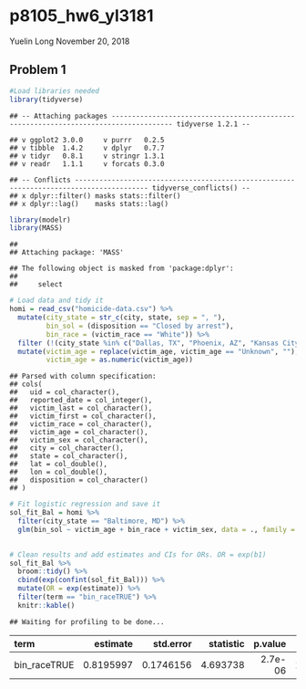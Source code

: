 p8105\_hw6\_yl3181
================
Yuelin Long
November 20, 2018

Problem 1
---------

``` r
#Load libraries needed
library(tidyverse)
```

    ## -- Attaching packages ------------------------------------------------------------------------------------- tidyverse 1.2.1 --

    ## v ggplot2 3.0.0     v purrr   0.2.5
    ## v tibble  1.4.2     v dplyr   0.7.7
    ## v tidyr   0.8.1     v stringr 1.3.1
    ## v readr   1.1.1     v forcats 0.3.0

    ## -- Conflicts ---------------------------------------------------------------------------------------- tidyverse_conflicts() --
    ## x dplyr::filter() masks stats::filter()
    ## x dplyr::lag()    masks stats::lag()

``` r
library(modelr)
library(MASS)
```

    ## 
    ## Attaching package: 'MASS'

    ## The following object is masked from 'package:dplyr':
    ## 
    ##     select

``` r
# Load data and tidy it
homi = read_csv("homicide-data.csv") %>% 
  mutate(city_state = str_c(city, state, sep = ", "), 
         bin_sol = (disposition == "Closed by arrest"),
         bin_race = (victim_race == "White")) %>% 
  filter (!(city_state %in% c("Dallas, TX", "Phoenix, AZ", "Kansas City, MO", "Tulsa, AL"))) %>% 
  mutate(victim_age = replace(victim_age, victim_age == "Unknown", ""),
         victim_age = as.numeric(victim_age))
```

    ## Parsed with column specification:
    ## cols(
    ##   uid = col_character(),
    ##   reported_date = col_integer(),
    ##   victim_last = col_character(),
    ##   victim_first = col_character(),
    ##   victim_race = col_character(),
    ##   victim_age = col_character(),
    ##   victim_sex = col_character(),
    ##   city = col_character(),
    ##   state = col_character(),
    ##   lat = col_double(),
    ##   lon = col_double(),
    ##   disposition = col_character()
    ## )

``` r
# Fit logistic regression and save it
sol_fit_Bal = homi %>% 
  filter(city_state == "Baltimore, MD") %>% 
  glm(bin_sol ~ victim_age + bin_race + victim_sex, data = ., family = binomial())

  
# Clean results and add estimates and CIs for ORs. OR = exp(b1)
sol_fit_Bal %>% 
  broom::tidy() %>% 
  cbind(exp(confint(sol_fit_Bal))) %>% 
  mutate(OR = exp(estimate)) %>% 
  filter(term == "bin_raceTRUE") %>% 
  knitr::kable()
```

    ## Waiting for profiling to be done...

| term          |   estimate|  std.error|  statistic|  p.value|     2.5 %|   97.5 %|        OR|
|:--------------|----------:|----------:|----------:|--------:|---------:|--------:|---------:|
| bin\_raceTRUE |  0.8195997|  0.1746156|   4.693738|  2.7e-06|  1.613764|  3.20346|  2.269591|
